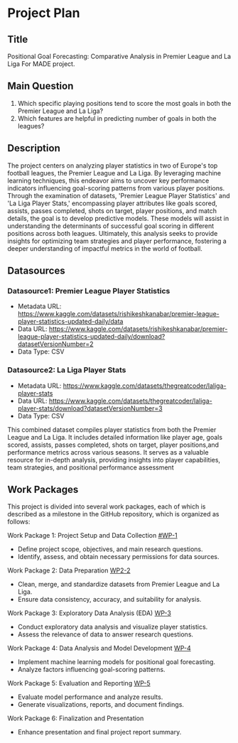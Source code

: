 # Project Plan

## Title
<!-- Give your project a short title. -->
Positional Goal Forecasting: Comparative Analysis in Premier League and La Liga For MADE project.

## Main Question

<!-- Think about one main question you want to answer based on the data. -->
1. Which specific playing positions tend to score the most goals in both the Premier League and La Liga? 
2. Which features are helpful in predicting number of goals in both the leagues?


## Description

<!-- Describe your data science project in max. 200 words. Consider writing about why and how you attempt it. -->
The project centers on analyzing player statistics in two of Europe's top football leagues, the Premier League and La Liga. By leveraging machine learning techniques, this endeavor aims to uncover key performance indicators influencing goal-scoring patterns from various player positions. Through the examination of datasets, 'Premier League Player Statistics' and 'La Liga Player Stats,' encompassing player attributes like goals scored, assists, passes completed, shots on target, player positions, and match details, the goal is to develop predictive models. These models will assist in understanding the determinants of successful goal scoring in different positions across both leagues. Ultimately, this analysis seeks to provide insights for optimizing team strategies and player performance, fostering a deeper understanding of impactful metrics in the world of football.

## Datasources

<!-- Describe each datasources you plan to use in a section. Use the prefic "DatasourceX" where X is the id of the datasource. -->

### Datasource1: Premier League Player Statistics
* Metadata URL: https://www.kaggle.com/datasets/rishikeshkanabar/premier-league-player-statistics-updated-daily/data
* Data URL: https://www.kaggle.com/datasets/rishikeshkanabar/premier-league-player-statistics-updated-daily/download?datasetVersionNumber=2
* Data Type: CSV

### Datasource2: La Liga Player Stats
* Metadata URL: https://www.kaggle.com/datasets/thegreatcoder/laliga-player-stats
* Data URL: https://www.kaggle.com/datasets/thegreatcoder/laliga-player-stats/download?datasetVersionNumber=3
* Data Type: CSV
  

This combined dataset compiles player statistics from both the Premier League and La Liga. It includes detailed information like player age, goals scored, assists, passes completed, shots on target, player positions,and performance metrics across various seasons. It serves as a valuable resource for in-depth analysis, providing insights into player capabilities, team strategies, and positional performance assessment

## Work Packages

<!-- List of work packages ordered sequentially, each pointing to an issue with more details. -->
This project is divided into several work packages, each of which is described as a milestone in the GitHub repository, which is organized as follows:

Work Package 1: Project Setup and Data Collection [#WP-1](https://github.com/annus3/made-template/issues/1#issue-2001007077)
* Define project scope, objectives, and main research questions.
* Identify, assess, and obtain necessary permissions for data sources.
 
Work Package 2: Data Preparation [WP2-2](https://github.com/annus3/made-template/issues/2#issue-2001007392)
* Clean, merge, and standardize datasets from Premier League and La Liga.
* Ensure data consistency, accuracy, and suitability for analysis.
 
Work Package 3: Exploratory Data Analysis (EDA) [WP-3](https://github.com/annus3/made-template/issues/3#issue-2001007627)
* Conduct exploratory data analysis and visualize player statistics.
* Assess the relevance of data to answer research questions.

Work Package 4: Data Analysis and Model Development [WP-4](https://github.com/annus3/made-template/issues/4#issue-2001007815)
* Implement machine learning models for positional goal forecasting.
* Analyze factors influencing goal-scoring patterns.

Work Package 5: Evaluation and Reporting [WP-5](https://github.com/annus3/made-template/issues/5#issue-2001008028)
* Evaluate model performance and analyze results.
*  Generate visualizations, reports, and document findings.

Work Package 6: Finalization and Presentation 
* Enhance presentation and final project report summary.

